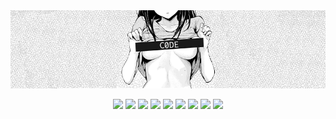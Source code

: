 <img src="https://github.com/SamuelHiroyuki/SamuelHiroyuki/blob/master/assets/banner.png" width="905">

<p align="center">
  <img src="https://img.shields.io/badge/-JavaScript-F0DC4E?logo=javascript&style=flat-square&labelColor=000000" />
  <img src="https://img.shields.io/badge/-NodeJS-8CC84B?logo=node.js&style=flat-square&labelColor=ffffff" />
  <img src="https://img.shields.io/badge/-React-2AC7E3?logo=react&style=flat-square&labelColor=2AC7E3&logoColor=ffffff" />
  <img src="https://img.shields.io/badge/-React Native-5667F9?logo=react&style=flat-square&labelColor=5667F9&logoColor=ffffff" />
  <img src="https://img.shields.io/badge/-%20%23-3A0090?logo=c&style=flat-square&labelColor=9A6AD5&logoColor=ffffff"" />
  <img src="https://img.shields.io/badge/-TypeScript-0288D1?logo=typescript&style=flat-square&labelColor=0288D1" />
  <img src="https://img.shields.io/badge/-HTML5-E34F26?style=flat-square&logo=html5&logoColor=white" />
  <img src="https://img.shields.io/badge/-CSS3-1572B6?style=flat-square&logo=css3" />
  <img src="https://img.shields.io/badge/-SQL Server-9BA5AF?style=flat-square&logo=microsoft-sql-server&labelColor=ffffff&logoColor=B01E2C" />
</p>

<!--
**SamuelHiroyuki/SamuelHiroyuki** is a ✨ _special_ ✨ repository because its `README.md` (this file) appears on your GitHub profile.

Here are some ideas to get you started:

- 🔭 I’m currently working on ...
- 🌱 I’m currently learning ...
- 👯 I’m looking to collaborate on ...
- 🤔 I’m looking for help with ...
- 💬 Ask me about ...
- 📫 How to reach me: ...
- 😄 Pronouns: ...
- ⚡ Fun fact: ...
-->
